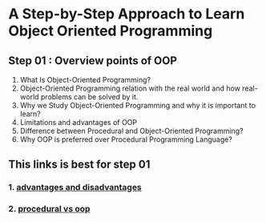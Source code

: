 
# A Step-by-Step Approach to Learn Object Oriented Programming

## Step 01 : Overview points of OOP

1. What Is Object-Oriented Programming?
2. Object-Oriented Programming relation with the real world and how real-world problems can be solved by it.
3. Why we Study Object-Oriented Programming and why it is important to learn?
4. Limitations and advantages of OOP
5. Difference between Procedural and Object-Oriented Programming?
6. Why OOP is preferred over Procedural Programming Language?

## This links is best for step 01
### 1. [advantages and disadvantages](https://www.linkedin.com/advice/1/what-advantages-disadvantages-object-oriented-k0nlf)
### 2. [procedural vs oop](https://www.geeksforgeeks.org/differences-between-procedural-and-object-oriented-programming/)
